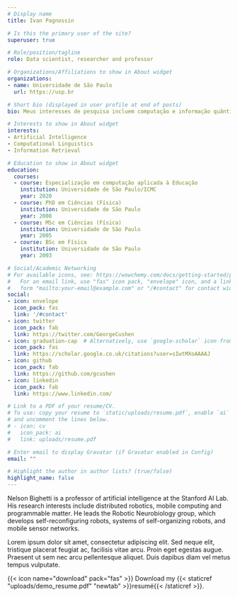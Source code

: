 ```yaml
---
# Display name
title: Ivan Pagnossin

# Is this the primary user of the site?
superuser: true

# Role/position/tagline
role: Data scientist, researcher and professor

# Organizations/Affiliations to show in About widget
organizations:
- name: Universidade de São Paulo
  url: https://usp.br

# Short bio (displayed in user profile at end of posts)
bio: Meus interesses de pesquisa incluem computação e informação quântica, física dos materiais, simulações e tecnologia educacional. Também me interesso pelas áreas de ciência de dados, inteligência artificial e programação de computadores.

# Interests to show in About widget
interests:
- Artificial Intelligence
- Computational Linguistics
- Information Retrieval

# Education to show in About widget
education:
  courses:
  - course: Especialização em computação aplicada à Educação
    institution: Universidade de São Paulo/ICMC
    year: 2020
  - course: PhD em Ciências (Física)
    institution: Universidade de São Paulo
    year: 2008
  - course: MSc em Ciências (Física)
    institution: Universidade de São Paulo
    year: 2005
  - course: BSc em Física
    institution: Universidade de São Paulo
    year: 2003

# Social/Academic Networking
# For available icons, see: https://wowchemy.com/docs/getting-started/page-builder/#icons
#   For an email link, use "fas" icon pack, "envelope" icon, and a link in the
#   form "mailto:your-email@example.com" or "/#contact" for contact widget.
social:
- icon: envelope
  icon_pack: fas
  link: '/#contact'
- icon: twitter
  icon_pack: fab
  link: https://twitter.com/GeorgeCushen
- icon: graduation-cap  # Alternatively, use `google-scholar` icon from `ai` icon pack
  icon_pack: fas
  link: https://scholar.google.co.uk/citations?user=sIwtMXoAAAAJ
- icon: github
  icon_pack: fab
  link: https://github.com/gcushen
- icon: linkedin
  icon_pack: fab
  link: https://www.linkedin.com/

# Link to a PDF of your resume/CV.
# To use: copy your resume to `static/uploads/resume.pdf`, enable `ai` icons in `params.toml`, 
# and uncomment the lines below.
# - icon: cv
#   icon_pack: ai
#   link: uploads/resume.pdf

# Enter email to display Gravatar (if Gravatar enabled in Config)
email: ""

# Highlight the author in author lists? (true/false)
highlight_name: false
---
```


Nelson Bighetti is a professor of artificial intelligence at the Stanford AI Lab. His research interests include distributed robotics, mobile computing and programmable matter. He leads the Robotic Neurobiology group, which develops self-reconfiguring robots, systems of self-organizing robots, and mobile sensor networks.

Lorem ipsum dolor sit amet, consectetur adipiscing elit. Sed neque elit, tristique placerat feugiat ac, facilisis vitae arcu. Proin eget egestas augue. Praesent ut sem nec arcu pellentesque aliquet. Duis dapibus diam vel metus tempus vulputate.

{{< icon name="download" pack="fas" >}} Download my {{< staticref "uploads/demo_resume.pdf" "newtab" >}}resumé{{< /staticref >}}.
